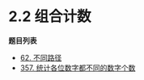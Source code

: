 # 2.2 组合计数

**题目列表**

- [62. 不同路径](https://leetcode.cn/problems/unique-paths/description/)
- [357. 统计各位数字都不同的数字个数](https://leetcode.cn/problems/count-numbers-with-unique-digits/description/)
